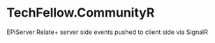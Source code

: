 TechFellow.CommunityR
=====================

EPiServer Relate+ server side events pushed to client side via SignalR
